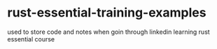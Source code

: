 # rust-essential-training-examples
used to store code and notes when goin through linkedin learning rust essential course
